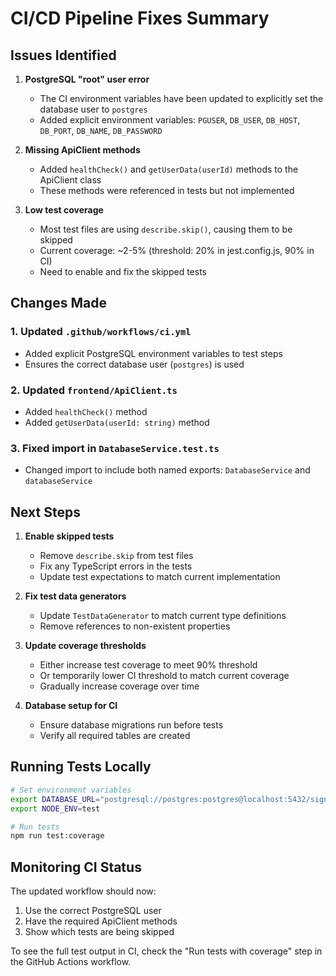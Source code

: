 # CI/CD Pipeline Fixes Summary

## Issues Identified

1. **PostgreSQL "root" user error**
   - The CI environment variables have been updated to explicitly set the database user to `postgres`
   - Added explicit environment variables: `PGUSER`, `DB_USER`, `DB_HOST`, `DB_PORT`, `DB_NAME`, `DB_PASSWORD`

2. **Missing ApiClient methods**
   - Added `healthCheck()` and `getUserData(userId)` methods to the ApiClient class
   - These methods were referenced in tests but not implemented

3. **Low test coverage**
   - Most test files are using `describe.skip()`, causing them to be skipped
   - Current coverage: ~2-5% (threshold: 20% in jest.config.js, 90% in CI)
   - Need to enable and fix the skipped tests

## Changes Made

### 1. Updated `.github/workflows/ci.yml`
- Added explicit PostgreSQL environment variables to test steps
- Ensures the correct database user (`postgres`) is used

### 2. Updated `frontend/ApiClient.ts`
- Added `healthCheck()` method
- Added `getUserData(userId: string)` method

### 3. Fixed import in `DatabaseService.test.ts`
- Changed import to include both named exports: `DatabaseService` and `databaseService`

## Next Steps

1. **Enable skipped tests**
   - Remove `describe.skip` from test files
   - Fix any TypeScript errors in the tests
   - Update test expectations to match current implementation

2. **Fix test data generators**
   - Update `TestDataGenerator` to match current type definitions
   - Remove references to non-existent properties

3. **Update coverage thresholds**
   - Either increase test coverage to meet 90% threshold
   - Or temporarily lower CI threshold to match current coverage
   - Gradually increase coverage over time

4. **Database setup for CI**
   - Ensure database migrations run before tests
   - Verify all required tables are created

## Running Tests Locally

```bash
# Set environment variables
export DATABASE_URL="postgresql://postgres:postgres@localhost:5432/signature_auth_test"
export NODE_ENV=test

# Run tests
npm run test:coverage
```

## Monitoring CI Status

The updated workflow should now:
1. Use the correct PostgreSQL user
2. Have the required ApiClient methods
3. Show which tests are being skipped

To see the full test output in CI, check the "Run tests with coverage" step in the GitHub Actions workflow.